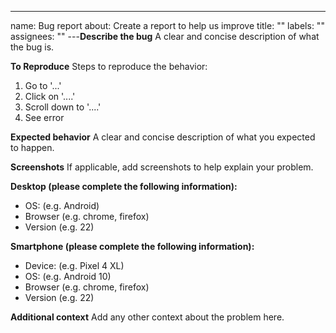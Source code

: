 ---

name: Bug report
about: Create a report to help us improve
title: ""
labels: ""
assignees: ""
---**Describe the bug**
A clear and concise description of what the bug is.

**To Reproduce**
Steps to reproduce the behavior:

1.  Go to '...'
2.  Click on '....'
3.  Scroll down to '....'
4.  See error

**Expected behavior**
A clear and concise description of what you expected to happen.

**Screenshots**
If applicable, add screenshots to help explain your problem.

**Desktop (please complete the following information):**

-   OS: (e.g. Android)
-   Browser (e.g. chrome, firefox)
-   Version (e.g. 22)

**Smartphone (please complete the following information):**

-   Device: (e.g. Pixel 4 XL)
-   OS: (e.g. Android 10)
-   Browser (e.g. chrome, firefox)
-   Version (e.g. 22)

**Additional context**
Add any other context about the problem here.
